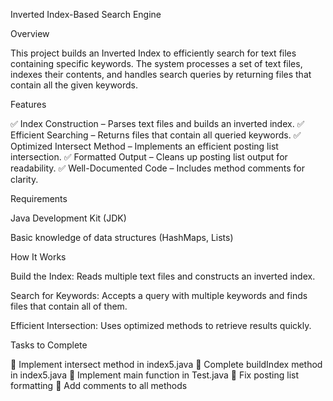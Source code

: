 Inverted Index-Based Search Engine

Overview

This project builds an Inverted Index to efficiently search for text files containing specific keywords. The system processes a set of text files, indexes their contents, and handles search queries by returning files that contain all the given keywords.

Features

✅ Index Construction – Parses text files and builds an inverted index.
✅ Efficient Searching – Returns files that contain all queried keywords.
✅ Optimized Intersect Method – Implements an efficient posting list intersection.
✅ Formatted Output – Cleans up posting list output for readability.
✅ Well-Documented Code – Includes method comments for clarity.


Requirements

Java Development Kit (JDK)

Basic knowledge of data structures (HashMaps, Lists)

How It Works

Build the Index: Reads multiple text files and constructs an inverted index.

Search for Keywords: Accepts a query with multiple keywords and finds files that contain all of them.

Efficient Intersection: Uses optimized methods to retrieve results quickly.

Tasks to Complete

🔹 Implement intersect method in index5.java
🔹 Complete buildIndex method in index5.java
🔹 Implement main function in Test.java
🔹 Fix posting list formatting
🔹 Add comments to all methods
